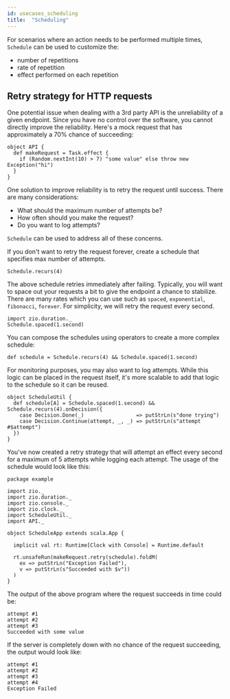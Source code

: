 ```yaml
---
id: usecases_scheduling
title:  "Scheduling"
---
```

For scenarios where an action needs to be performed multiple times, `Schedule` can be used to customize the:
* number of repetitions
* rate of repetition
* effect performed on each repetition

## Retry strategy for HTTP requests
One potential issue when dealing with a 3rd party API is the unreliability of a given endpoint. Since you have no control over the software, you cannot directly improve the reliability. Here's a mock request that has approximately a 70% chance of succeeding:
```
object API {
  def makeRequest = Task.effect {
    if (Random.nextInt(10) > 7) "some value" else throw new Exception("hi")
  }
}
```
One solution to improve reliability is to retry the request until success. There are many considerations:
* What should the maximum number of attempts be?
* How often should you make the request?
* Do you want to log attempts?

`Schedule` can be used to address all of these concerns.

If you don't want to retry the request forever, create a schedule that specifies max number of attempts.
```
Schedule.recurs(4)
```
The above schedule retries immediately after failing.
Typically, you will want to space out your requests a bit to give the endpoint a chance to stabilize.
There are many rates which you can use such as `spaced`, `exponential`, `fibonacci`, `forever`. For simplicity, we will retry the request every second.
```
import zio.duration._
Schedule.spaced(1.second)
```
You can compose the schedules using operators to create a more complex schedule:
```
def schedule = Schedule.recurs(4) && Schedule.spaced(1.second)
```

For monitoring purposes, you may also want to log attempts. While this logic can be placed in the request itself, it's more scalable to add that logic to the schedule so it can be reused.
```
object ScheduleUtil {
  def schedule[A] = Schedule.spaced(1.second) && Schedule.recurs(4).onDecision({
    case Decision.Done(_)                 => putStrLn(s"done trying")
    case Decision.Continue(attempt, _, _) => putStrLn(s"attempt #$attempt")
  })
}
```
You've now created a retry strategy that will attempt an effect every second for a maximum of 5 attempts while logging each attempt. The usage of the schedule would look like this:
```
package example

import zio._
import zio.duration._
import zio.console._
import zio.clock._
import ScheduleUtil._
import API._

object ScheduleApp extends scala.App {

  implicit val rt: Runtime[Clock with Console] = Runtime.default

  rt.unsafeRun(makeRequest.retry(schedule).foldM(
    ex => putStrLn("Exception Failed"),
    v => putStrLn(s"Succeeded with $v"))
  )
}
```

The output of the above program where the request succeeds in time could be:
```
attempt #1
attempt #2
attempt #3
Succeeded with some value
```
If the server is completely down with no chance of the request succeeding, the output would look like:
```
attempt #1
attempt #2
attempt #3
attempt #4
Exception Failed
```
